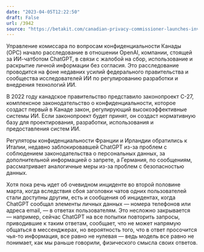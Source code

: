 ```yaml
---
date: "2023-04-05T12:22:50"
draft: False
url: /3942
source: "https://betakit.com/canadian-privacy-commissioner-launches-investigation-into-chatgpt/"
---
```


Управление комиссара по вопросам конфиденциальности Канады (OPC) начало расследование в отношении OpenAI, компании, стоящей за ИИ-чатботом ChatGPT, в связи с жалобой на сбор, использование и раскрытие личной информации без согласия. Это расследование проводится на фоне недавних усилий федерального правительства и сообщества исследователей ИИ по регулированию разработки и внедрения технологий ИИ.

В 2022 году канадское правительство представило законопроект C-27, комплексное законодательство о конфиденциальности, которое создаст первый в Канаде закон, регулирующий высокоэффективные системы ИИ. Если законопроект будет принят, он создаст нормативную базу для проектирования, разработки, использования и предоставления систем ИИ.

Регуляторы конфиденциальности Франции и Ирландии обратились к Италии, недавно заблокировавшей ChatGPT из-за проблем с соблюдением законодательства о персональных данных, за дополнительной информацией о запрете, а Германия, по сообщениям, рассматривает аналогичные меры из-за проблем с безопасностью данных.

Хотя пока речь идет об очевидном инциденте во второй половине марта, когда вследствия сбоя заголовки чатов одних пользователей стали доступны другим, есть и сообщения об инцидентах, когда ChatGPT сообщал элементы личных данных — номера телефонов или адреса email, — в ответах пользователям. Это несложно закрывается — например, сейчас ChatGPT на все попытки повторить запросы, приводившие к таким ответам, сообщает, что не может напрямую общаться в мессенджерах, но вероятность того, что в ответ просочится чья-то информация, все равно не нулевая — ведь модель все равно не понимает, как мы раньше говорили, физического смысла своих ответов.
